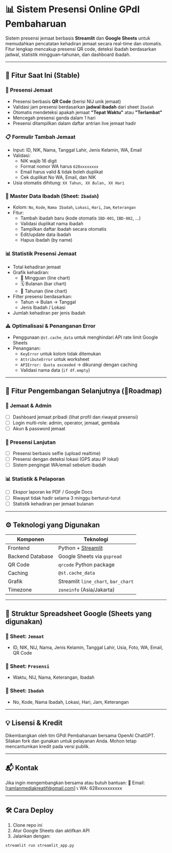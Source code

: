 # 📊 Sistem Presensi Online GPdI Pembaharuan

Sistem presensi jemaat berbasis **Streamlit** dan **Google Sheets** untuk memudahkan pencatatan kehadiran jemaat secara real-time dan otomatis. Fitur lengkap mencakup presensi QR code, deteksi ibadah berdasarkan jadwal, statistik mingguan–tahunan, dan dashboard ibadah.

---

## 🚀 Fitur Saat Ini (Stable)

### 🧾 Presensi Jemaat
- Presensi berbasis **QR Code** (berisi NIJ unik jemaat)
- Validasi jam presensi berdasarkan **jadwal ibadah** dari sheet `Ibadah`
- Otomatis mendeteksi apakah jemaat **"Tepat Waktu"** atau **"Terlambat"**
- Mencegah presensi ganda dalam 1 hari
- Presensi ditampilkan dalam daftar antrian live jemaat hadir

### 📋 Formulir Tambah Jemaat
- Input: ID, NIK, Nama, Tanggal Lahir, Jenis Kelamin, WA, Email
- Validasi:
  - NIK wajib 16 digit
  - Format nomor WA harus `628xxxxxxxx`
  - Email harus valid & tidak boleh duplikat
  - Cek duplikat No WA, Email, dan NIK
- Usia otomatis dihitung: `XX Tahun, XX Bulan, XX Hari`

### 📖 Master Data Ibadah (Sheet: `Ibadah`)
- Kolom: `No`, `Kode`, `Nama Ibadah`, `Lokasi`, `Hari`, `Jam`, `Keterangan`
- Fitur:
  - Tambah ibadah baru (kode otomatis `IBD-001`, `IBD-002`, ...)
  - Validasi duplikat nama ibadah
  - Tampilkan daftar ibadah secara otomatis
  - Edit/update data ibadah
  - Hapus ibadah (by name)

### 📊 Statistik Presensi Jemaat
- Total kehadiran jemaat
- Grafik kehadiran:
  - 📅 Mingguan (line chart)
  - 🗓️ Bulanan (bar chart)
  - 📆 Tahunan (line chart)
- Filter presensi berdasarkan:
  - Tahun → Bulan → Tanggal
  - Jenis Ibadah / Lokasi
- Jumlah kehadiran per jenis ibadah

### ⚠️ Optimalisasi & Penanganan Error
- Penggunaan `@st.cache_data` untuk menghindari API rate limit Google Sheets
- Penanganan:
  - `KeyError` untuk kolom tidak ditemukan
  - `AttributeError` untuk worksheet
  - `APIError: Quota exceeded` → dikurangi dengan caching
  - Validasi nama data (`if df.empty`)

---

## 🔧 Fitur Pengembangan Selanjutnya (📍Roadmap)

### 🎯 Jemaat & Admin
- [ ] Dashboard jemaat pribadi (lihat profil dan riwayat presensi)
- [ ] Login multi-role: admin, operator, jemaat, gembala
- [ ] Akun & password jemaat

### 🔁 Presensi Lanjutan
- [ ] Presensi berbasis selfie (upload realtime)
- [ ] Presensi dengan deteksi lokasi (GPS atau IP lokal)
- [ ] Sistem pengingat WA/email sebelum ibadah

### 📊 Statistik & Pelaporan
- [ ] Ekspor laporan ke PDF / Google Docs
- [ ] Riwayat tidak hadir selama 3 minggu berturut-turut
- [ ] Statistik kehadiran per jemaat bulanan

---

## ⚙️ Teknologi yang Digunakan

| Komponen         | Teknologi                   |
|------------------|-----------------------------|
| Frontend         | Python + [Streamlit](https://streamlit.io) |
| Backend Database | Google Sheets via `gspread` |
| QR Code          | `qrcode` Python package     |
| Caching          | `@st.cache_data`            |
| Grafik           | Streamlit `line_chart`, `bar_chart` |
| Timezone         | `zoneinfo` (Asia/Jakarta)   |

---

## 📁 Struktur Spreadsheet Google (Sheets yang digunakan)

### 📄 Sheet: `Jemaat`
- ID, NIK, NIJ, Nama, Jenis Kelamin, Tanggal Lahir, Usia, Foto, WA, Email, QR Code

### 📄 Sheet: `Presensi`
- Waktu, NIJ, Nama, Keterangan, Ibadah

### 📄 Sheet: `Ibadah`
- No, Kode, Nama Ibadah, Lokasi, Hari, Jam, Keterangan

---

## 💡 Lisensi & Kredit

Dikembangkan oleh tim GPdI Pembaharuan bersama OpenAI ChatGPT.  
Silakan fork dan gunakan untuk pelayanan Anda. Mohon tetap mencantumkan kredit pada versi publik.

---

## 📬 Kontak
Jika ingin mengembangkan bersama atau butuh bantuan:
📧 Email: [ramlanmediakreatif@gmail.com]
📞 WA: 628xxxxxxxxxx

---

## 🛠️ Cara Deploy
1. Clone repo ini
2. Atur Google Sheets dan aktifkan API
3. Jalankan dengan:
```bash
streamlit run streamlit_app.py
